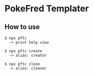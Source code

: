 # PokeFred Templater

## How to use

```shell
$ npx pftc
  -> print help view

$ npx pftc create
  -> alias: creator

$ npx pftc clean
  -> alias: cleaner
```

